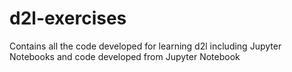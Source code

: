 # d2l-exercises
Contains all the code developed for learning d2l including Jupyter Notebooks and code developed from Jupyter Notebook
